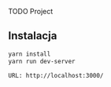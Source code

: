 TODO Project

## Instalacja

```bash
yarn install
yarn run dev-server

URL: http://localhost:3000/
```
